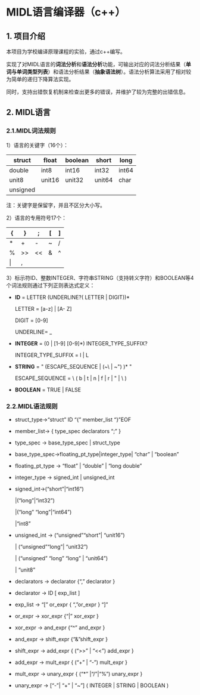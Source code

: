 # MIDL语言编译器（c++）

## 1. 项目介绍

本项目为学校编译原理课程的实验，通过c++编写。

实现了对MIDL语言的**词法分析**和**语法分析**功能，可输出对应的词法分析结果（**单词与单词类型列表**）和语法分析结果（**抽象语法树**）。语法分析算法采用了相对较为简单的递归下降算法实现。

同时，支持出错恢复机制来检查出更多的错误，并维护了较为完整的出错信息。



## 2. MIDL语言

### 2.1.MIDL词法规则

1）语言的关键字（16个）：

| struct   | float  | boolean | short  | long  |
| -------- | ------ | ------- | ------ | ----- |
| double   | int8   | int16   | int32  | int64 |
| unit8    | unit16 | unit32  | unit64 | char  |
| unsigned |        |         |        |       |

注：关键字是保留字，并且不区分大小写。

2）语言的专用符号17个：

| {    | }    | ;    | [    | ]    |
| ---- | ---- | ---- | ---- | ---- |
| *    | +    | -    | ~    | /    |
| %    | >>   | <<   | &    | ^    |
| \|   | ,    |      |      |      |

3）标示符ID、整数INTEGER、字符串STRING（支持转义字符）和BOOLEAN等4个词法规则通过下列正则表达式定义：

- **ID** =  LETTER (UNDERLINE?( LETTER | DIGIT))*

  LETTER = [a-z] | [A- Z]

  DIGIT = [0-9]

  UNDERLINE= _

- **INTEGER** = (0 | [1-9] [0-9]*) INTEGER_TYPE_SUFFIX?

  INTEGER_TYPE_SUFFIX =  l | L

- **STRING** =  " (ESCAPE_SEQUENCE |  (~\ | ~") )*  " 

  ESCAPE_SEQUENCE =  \ ( b | t | n | f | r |  " | \ )

- **BOOLEAN** =  TRUE | FALSE

### 2.2.MIDL语法规则

- struct_type->“struct” ID “{”   member_list “}”EOF

- member_list-> { type_spec declarators “;” }

- type_spec -> base_type_spec | struct_type

- base_type_spec->floating_pt_type|integer_type| “char” | “boolean”

- floating_pt_type -> “float” | “double” | “long double”

- integer_type -> signed_int | unsigned_int

- signed_int->(“short”|“int16”)

  |(“long”|“int32”)

  |(“long” “long”|“int64”)

  |“int8”

- unsigned_int -> (“unsigned”“short”| “unit16”)

     | (“unsigned”“long”| “unit32”)

     | (“unsigned” “long” “long” | “unit64”)

     | “unit8”

- declarators -> declarator {“,” declarator }

- declarator -> ID [ exp_list ]

- exp_list -> “[” or_expr { “,”or_expr } “]”

- or_expr -> xor_expr {“|” xor_expr }

- xor_expr -> and_expr {“^” and_expr }

- and_expr -> shift_expr {“&”shift_expr }

- shift_expr -> add_expr { (“>>” | “<<”) add_expr }

- add_expr -> mult_expr { (“+” | “-”) mult_expr }

- mult_expr -> unary_expr { (“*” |“/”|“%”) unary_expr }

- unary_expr -> [“-”| “+” | “~”] ( INTEGER | STRING |  BOOLEAN )